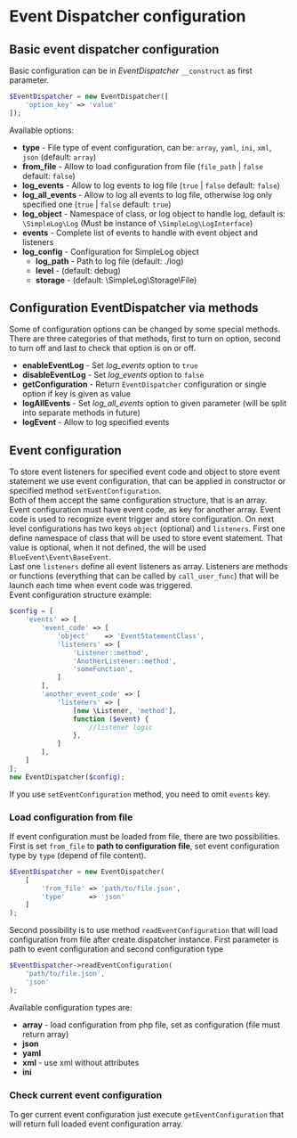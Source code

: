 # Event Dispatcher configuration

## Basic event dispatcher configuration
Basic configuration can be in _EventDispatcher_ `__construct` as first parameter.

```php
$EventDispatcher = new EventDispatcher([
    'option_key' => 'value'
]);
```

Available options:

* **type** - File type of event configuration, can be: `array`, `yaml`, `ini`, `xml`, `json` (default: `array`)
* **from_file** - Allow to load configuration from file (`file_path` | `false` default: `false`)
* **log_events** - Allow to log events to log file (`true` | `false` default: `false`)
* **log_all_events** - Allow to log all events to log file, otherwise log only specified one (`true` | `false` default: `true`)
* **log_object** - Namespace of class, or log object to handle log, default is: `\SimpleLog\Log` (Must be instance of `\SimpleLog\LogInterface`)
* **events** - Complete list of events to handle with event object and listeners
* **log_config** - Configuration for SimpleLog object
    * **log_path** -  Path to log file (default: ./log)
    * **level** - (default: debug)
    * **storage** - (default: \SimpleLog\Storage\File)

## Configuration EventDispatcher via methods
Some of configuration options can be changed by some special methods. There are
three categories of that methods, first to turn on option, second to turn off
and last to check that option is on or off.

* **enableEventLog** - Set *log_events* option to `true`
* **disableEventLog** - Set *log_events* option to `false`
* **getConfiguration** - Return `EventDispatcher` configuration or single option if key is given as value
* **logAllEvents** - Set *log_all_events* option to given parameter (will be split into separate methods in future)
* **logEvent** - Allow to log specified events

## Event configuration
To store event listeners for specified event code and object to store event statement
we use event configuration, that can be applied in constructor or specified
method `setEventConfiguration`.  
Both of them accept the same configuration structure, that is an array.  
Event configuration must have event code, as key for another array. Event code
is used to recognize event trigger and store configuration. On next level configurations
has two keys `object` (optional) and `listeners`. First one define namespace
of class that will be used to store event statement. That value is optional, when
it not defined, the will be used `BlueEvent\Event\BaseEvent`.  
Last one `listeners` define all event listeners as array. Listeners are methods
or functions (everything that can be called by `call_user_func`) that will be
launch each time when event code was triggered.  
Event configuration structure example:

```php
$config = [
    'events' => [
        'event_code' => [
            'object'    => 'EventStatementClass',
            'listeners' => [
                'Listener::method',
                'AnotherListener::method',
                'someFunction',
            ]
        ],
        'another_event_code' => [
            'listeners' => [
                [new \Listener, 'method'],
                function ($event) {
                    //listener logic
                },
            ]
        ],
    ]
];
new EventDispatcher($config);
```

If you use `setEventConfiguration` method, you need to omit `events` key.

### Load configuration from file
If event configuration must be loaded from file, there are two possibilities.  
First is set `from_file` to __path to configuration file__, set event configuration type by `type`
(depend of file content).

```php
$EventDispatcher = new EventDispatcher(
    [
        'from_file' => 'path/to/file.json',
        'type'      => 'json'
    ]
);
```

Second possibility is to use method `readEventConfiguration` that will load configuration
from file after create dispatcher instance. First parameter is path to event configuration
and second configuration type

```php
$EventDispatcher->readEventConfiguration(
    'path/to/file.json',
    'json'
);
```

Available configuration types are:

* **array** - load configuration from php file, set as configuration (file must return array)
* **json**
* **yaml**
* **xml** - use xml without attributes
* **ini**

### Check current event configuration
To ger current event configuration just execute `getEventConfiguration` that will
return full loaded event configuration array.
